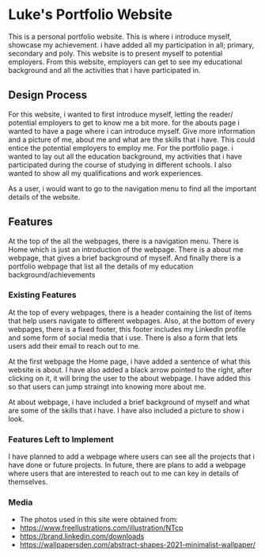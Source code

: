 # Luke's Portfolio Website

This is a personal portfolio website. This is where i introduce myself, showcase my achievement. i have added all my participation in all; primary, secondary and poly.
This website is to present myself to potential employers. From this website, employers can get to see my educational background and all the activities that i have participated in. 
 
## Design Process
 
For this website, i wanted to first introduce myself, letting the reader/ potential employers to get to know me a bit more. 
for the abouts page i wanted to have a page where i can introduce myself. Give more information and a picture of me, about me and what are the skills that i have. This could entice the potential employers to employ me. For the portfolio page. i wanted to lay out all the education background, my activities that i have participated during the course of studying in different schools. I also wanted to show all my qualifications and work experiences.

As a user, i would want to go to the navigation menu to find all the important details of the website.


## Features
At the top of the all the webpages, there is a navigation menu. There is Home which is just an introduction of the webpage. There is a about me webpage, that gives a brief background of myself. And finally there is a portfolio webpage that list all the details of my education background/achievements

### Existing Features
At the top of every webpages, there is a header containing the list of items that help users navigate to different webpages. Also, at the bottom of every webpages, there is a fixed footer, this footer includes my LinkedIn profile and some form of social media that i use. There is also a form that lets users add their email to reach out to me.

At the first webpage the Home page, i have added a sentence of what this website is about. I have also added a black arrow pointed to the right, after clicking on it, it will bring the user to the about webpage. I have added this so that users can jump straingt into knowing more about me.

At about webpage, i have included a brief background of myself and what are some of the skills that i have. I have also included a picture to show i look.


### Features Left to Implement
I have planned to add a webpage where users can see all the projects that i have done or future projects. 
In future, there are plans to add a webpage where users that are interested to reach out to me can key in details of themselves.


### Media
- The photos used in this site were obtained from:
- https://www.freellustrations.com/illustration/NTcp
- https://brand.linkedin.com/downloads
- https://wallpapersden.com/abstract-shapes-2021-minimalist-wallpaper/
